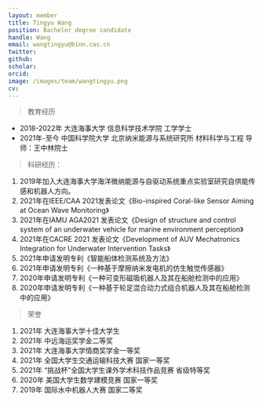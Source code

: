 ```yaml
---
layout: member
title: Tingyu Wang
position: Bachelor degree candidate
handle: Wang
email: wangtingyu@binn.cas.cn
twitter: 
github: 
scholar:
orcid: 
image: /images/team/wangtingyu.png
cv: 
---
```


> 教育经历

- 2018-2022年 大连海事大学 信息科学技术学院 工学学士
- 2021年-至今 中国科学院大学 北京纳米能源与系统研究所 材料科学与工程 导师：王中林院士

> 科研经历：

1. 2019年加入大连海事大学海洋微纳能源与自驱动系统重点实验室研究自供能传感和机器人方向。
2. 2021年在IEEE/CAA 2021发表论文《Bio-inspired Coral-like Sensor Aiming at Ocean Wave Monitoring》
3. 2021年在IAMU AGA2021 发表论文《Design of structure and control system of an underwater vehicle for marine environment perception》
4. 2021年在CACRE 2021 发表论文《Development of AUV Mechatronics Integration for Underwater Intervention Tasks》
5. 2021年申请发明专利《智能船体检测系统及方法》
6. 2021年申请发明专利《一种基于摩擦纳米发电机的仿生触觉传感器》
7. 2020年申请发明专利《一种可变形磁吸机器人及其在船舱检测中的应用》
8. 2020年申请发明专利《一种基于轮足混合动力式组合机器人及其在船舱检测中的应用》

> 荣誉

1. 2021年 大连海事大学十佳大学生
2. 2021年 中远海运奖学金二等奖
3. 2021年 大连海事大学情商奖学金一等奖
4. 2021年 全国大学生交通运输科技大赛 国家一等奖
5. 2021年 “挑战杯”全国大学生课外学术科技作品竞赛 省级特等奖
6. 2020年 美国大学生数学建模竞赛 国家一等奖
7. 2019年 国际水中机器人大赛 国家二等奖

